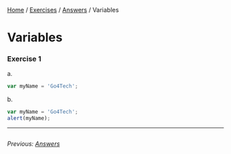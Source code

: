 [Home](../../README.md) / [Exercises](../README.md) / [Answers](./) / Variables

# Variables

### Exercise 1

a.

```javascript
var myName = 'Go4Tech';
```

b.

```javascript
var myName = 'Go4Tech';
alert(myName);
```

---

<div style="overflow:auto">

<div style="float: left">

<i>Previous: <a href="./">Answers</a></i>


</div>